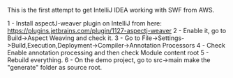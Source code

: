 This is the first attempt to get IntelliJ IDEA working with
SWF from AWS.


1 - Install aspectJ-weaver plugin on IntelliJ from here: https://plugins.jetbrains.com/plugin/1127-aspectj-weaver
2 - Enable it, go to Build->Aspect Weaving and check it.
3 - Go to File->Settings->Build,Execution,Deployment->Compiler->Annotation Processors
4 - Check Enable annotation processing and then check Module content root
5 - Rebuild everything.
6 - On the demo project, go to src->main make the "generate" folder as source root.
